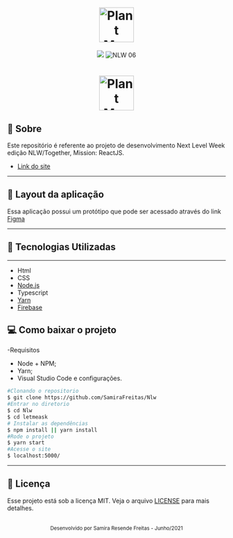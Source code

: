 <h1 align="center">
  <img  height="80" title="Plant Manager" src="../Nlw/letmeask/src/assets/images/Component%201.png" />
</h1>
<p align="center">
  <img src="../Nlw/letmeask/src/assets/Group%201(1).png">

 <img src="../Nlw/letmeask/src/assets/Group%202.png" alt="NLW 06" />
</p>

<h1 align="center">
  <img height="80" title="Plant Manager" src="../Nlw/letmeask/src/assets/images/Captura%20de%20tela%20de%202021-06-26%2013-21-39.png" />
</h1>

## 📝 Sobre 
Este repositório é referente ao projeto de desenvolvimento Next Level Week edição NLW/Together, Mission: ReactJS.

- [Link do site](https://letmeask-32e3d.web.app/)

---
## 👀 Layout da aplicação

Essa aplicação possui um protótipo que pode ser acessado através do link  [Figma](https://www.figma.com/file/Z8HrkFb7BOmsNtT6GDEdgm/Letmeask-(Copy)?node-id=0%3A1)

---
## 👾 Tecnologias Utilizadas 
  ---
- Html
- CSS
- [Node.js](https://nodejs.org/pt-br/download/)
- Typescript
- [Yarn](https://classic.yarnpkg.com/en/docs/install)
- [Firebase]( https://firebase.google.com/?hl=pt)
## 💻 Como baixar o projeto 
-Requisitos 
- Node + NPM;
- Yarn;
- Visual Studio Code e configurações.

```bash
#Clonando o repositorio 
$ git clone https://github.com/SamiraFreitas/Nlw
#Entrar no diretorio 
$ cd Nlw
$ cd letmeask
# Instalar as dependências
$ npm install || yarn install
#Rode o projeto 
$ yarn start
#Acesse o site 
$ localhost:5000/
```
---

## 📄 Licença

Esse projeto está sob a licença MIT. Veja o arquivo [LICENSE](LICENSE.md) para mais detalhes.

<br />

<div align="center">
  <small>Desenvolvido por Samira Resende Freitas - Junho/2021</small>

</div>
